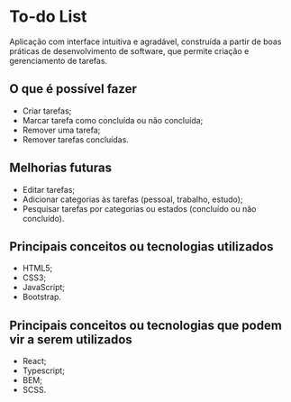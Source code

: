 # To-do List

Aplicação com interface intuitiva e agradável, construída a partir de boas práticas de desenvolvimento de software, que permite criação e gerenciamento de tarefas.

## O que é possível fazer
* Criar tarefas;
* Marcar tarefa como concluída ou não concluída;
* Remover uma tarefa;
* Remover tarefas concluídas.

## Melhorias futuras
* Editar tarefas;
* Adicionar categorias às tarefas (pessoal, trabalho, estudo);
* Pesquisar tarefas por categorias ou estados (concluído ou não concluído).

## Principais conceitos ou tecnologias utilizados
* HTML5;
* CSS3;
* JavaScript;
* Bootstrap.

## Principais conceitos ou tecnologias que podem vir a serem utilizados
* React;
* Typescript;
* BEM;
* SCSS.

